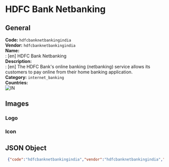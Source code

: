 # HDFC Bank Netbanking 
## General 
**Code:** `hdfcbanknetbankingindia`  
**Vendor:** `hdfcbanknetbankingindia`  
**Name:**  
:	[en] HDFC Bank Netbanking  
**Description:**  
: [en] The HDFC Bank's online banking (netbanking) service allows its customers to pay online from their home banking application.   
**Category:** `internet_banking`  
**Countries:**  
![IN](https://cdnjs.cloudflare.com/ajax/libs/flag-icon-css/3.3.0/flags/4x3/IN.svg#w24)  
 
## Images 
### Logo 
### Icon 
## JSON Object 
```json
 {"code":"hdfcbanknetbankingindia","vendor":"hdfcbanknetbankingindia","name":{"en":"HDFC Bank Netbanking"},"description":{"en":"The HDFC Bank's online banking (netbanking) service allows its customers to pay online from their home banking application.\u00a0"},"countries":["IN"],"category":"internet_banking"}```  
